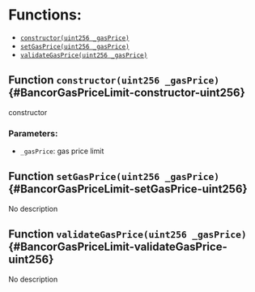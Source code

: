 

# Functions:
- [`constructor(uint256 _gasPrice)`](#BancorGasPriceLimit-constructor-uint256)
- [`setGasPrice(uint256 _gasPrice)`](#BancorGasPriceLimit-setGasPrice-uint256)
- [`validateGasPrice(uint256 _gasPrice)`](#BancorGasPriceLimit-validateGasPrice-uint256)


## Function `constructor(uint256 _gasPrice)` {#BancorGasPriceLimit-constructor-uint256}
constructor

### Parameters:
- `_gasPrice`:    gas price limit
## Function `setGasPrice(uint256 _gasPrice)` {#BancorGasPriceLimit-setGasPrice-uint256}
No description
## Function `validateGasPrice(uint256 _gasPrice)` {#BancorGasPriceLimit-validateGasPrice-uint256}
No description

